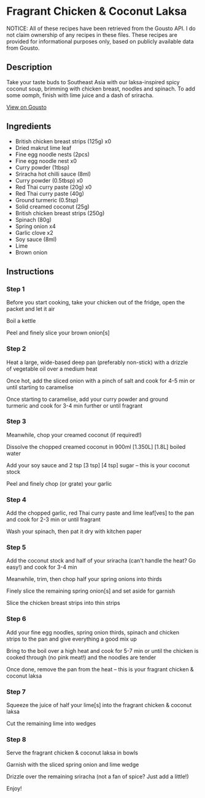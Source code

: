 # Fragrant Chicken & Coconut Laksa

NOTICE: All of these recipes have been retrieved from the Gousto API. I do not claim ownership of any recipes in these files. These recipes are provided for informational purposes only, based on publicly available data from Gousto.

## Description

Take your taste buds to Southeast Asia with our laksa-inspired spicy coconut soup, brimming with chicken breast, noodles and spinach. To add some oomph, finish with lime juice and a dash of sriracha.

[View on Gousto](https://www.gousto.co.uk/recipes/cookbook/fragrant-chicken-coconut-laksa)

## Ingredients

- British chicken breast strips (125g) x0
- Dried makrut lime leaf
- Fine egg noodle nests (2pcs)
- Fine egg noodle nest x0
- Curry powder (1tbsp)
- Sriracha hot chilli sauce (8ml)
- Curry powder (0.5tbsp) x0
- Red Thai curry paste (20g) x0
- Red Thai curry paste (40g)
- Ground turmeric (0.5tsp)
- Solid creamed coconut (25g)
- British chicken breast strips (250g)
- Spinach (80g)
- Spring onion x4
- Garlic clove x2
- Soy sauce (8ml)
- Lime
- Brown onion

## Instructions


### Step 1

Before you start cooking, take your chicken out of the fridge, open the packet and let it air

Boil a kettle

Peel and finely slice your brown onion[s]


### Step 2

Heat a large, wide-based deep pan (preferably non-stick) with a drizzle of vegetable oil over a medium heat

Once hot, add the sliced onion with a pinch of salt and cook for 4-5 min or until starting to caramelise

Once starting to caramelise, add your curry powder and ground turmeric and cook for 3-4 min further or until fragrant


### Step 3

Meanwhile, chop your creamed coconut (if required!)

Dissolve the chopped creamed coconut in 900ml<span class="text-purple"> [1.350L]</span> <span class="text-danger">[1.8L] </span>boiled water

Add your soy sauce and 2 tsp <span class="text-purple">[3 tsp]</span> <span class="text-danger">[4 tsp]</span> sugar – this is your coconut stock

Peel and finely chop (or grate) your garlic


### Step 4

Add the chopped garlic, red Thai curry paste and lime leaf[ves] to the pan and cook for 2-3 min or until fragrant

Wash your spinach, then pat it dry with kitchen paper


### Step 5

Add the coconut stock and half of your sriracha (can't handle the heat? Go easy!) and cook for 3-4 min

Meanwhile, trim, then chop half your spring onions into thirds

Finely slice the remaining spring onion[s] and set aside for garnish

Slice the chicken breast strips into thin strips


### Step 6

Add your fine egg noodles, spring onion thirds, spinach and chicken strips to the pan and give everything a good mix up

Bring to the boil over a high heat and cook for 5-7 min or until the chicken is cooked through (no pink meat!) and the noodles are tender

Once done, remove the pan from the heat – this is your fragrant chicken & coconut laksa


### Step 7

Squeeze the juice of half your lime[s] into the fragrant chicken & coconut laksa

Cut the remaining lime into wedges

### Step 8

Serve the fragrant chicken & coconut laksa in bowls

Garnish with the sliced spring onion and lime wedge

Drizzle over the remaining sriracha (not a fan of spice? Just add a little!)

Enjoy!

